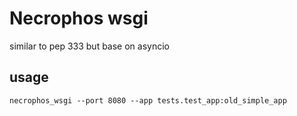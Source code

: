 # Necrophos wsgi

similar to pep 333 but base on asyncio

## usage

    necrophos_wsgi --port 8080 --app tests.test_app:old_simple_app
